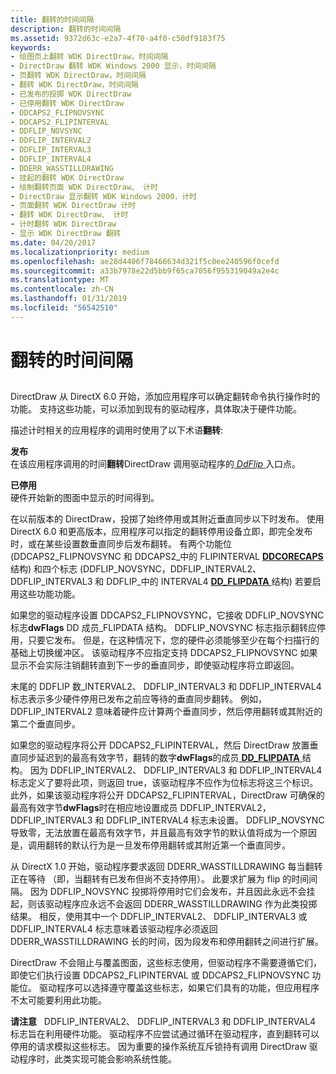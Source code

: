 ```yaml
---
title: 翻转的时间间隔
description: 翻转的时间间隔
ms.assetid: 9372d63c-e2a7-4f70-a4f0-c50df9183f75
keywords:
- 绘图页上翻转 WDK DirectDraw，时间间隔
- DirectDraw 翻转 WDK Windows 2000 显示，时间间隔
- 页翻转 WDK DirectDraw，时间间隔
- 翻转 WDK DirectDraw，时间间隔
- 已发布的投掷 WDK DirectDraw
- 已停用翻转 WDK DirectDraw
- DDCAPS2_FLIPNOVSYNC
- DDCAPS2_FLIPINTERVAL
- DDFLIP_NOVSYNC
- DDFLIP_INTERVAL2
- DDFLIP_INTERVAL3
- DDFLIP_INTERVAL4
- DDERR_WASSTILLDRAWING
- 挂起的翻转 WDK DirectDraw
- 绘制翻转页面 WDK DirectDraw、 计时
- DirectDraw 显示翻转 WDK Windows 2000，计时
- 页面翻转 WDK DirectDraw 计时
- 翻转 WDK DirectDraw、 计时
- 计时翻转 WDK DirectDraw
- 显示 WDK DirectDraw 翻转
ms.date: 04/20/2017
ms.localizationpriority: medium
ms.openlocfilehash: ae28d4406f78466634d321f5c0ee240596f0cefd
ms.sourcegitcommit: a33b7978e22d5bb9f65ca7056f955319049a2e4c
ms.translationtype: MT
ms.contentlocale: zh-CN
ms.lasthandoff: 01/31/2019
ms.locfileid: "56542510"
---
```

# <a name="flip-intervals"></a>翻转的时间间隔


## <span id="ddk_flip_intervals_gg"></span><span id="DDK_FLIP_INTERVALS_GG"></span>


DirectDraw 从 DirectX 6.0 开始，添加应用程序可以确定翻转命令执行操作时的功能。 支持这些功能，可以添加到现有的驱动程序，具体取决于硬件功能。

描述计时相关的应用程序的调用时使用了以下术语**翻转**:

<span id="Posted"></span><span id="posted"></span><span id="POSTED"></span>**发布**  
在该应用程序调用的时间**翻转**DirectDraw 调用驱动程序的[ *DdFlip* ](https://msdn.microsoft.com/library/windows/hardware/ff549306)入口点。

<span id="Retired"></span><span id="retired"></span><span id="RETIRED"></span>**已停用**  
硬件开始新的图面中显示的时间得到。

在以前版本的 DirectDraw，投掷了始终停用或其附近垂直同步以下时发布。 使用 DirectX 6.0 和更高版本，应用程序可以指定的翻转停用设备立即，即完全发布时，或在某些设置数垂直同步后发布翻转。 有两个功能位 (DDCAPS2\_FLIPNOVSYNC 和 DDCAPS2\_中的 FLIPINTERVAL [ **DDCORECAPS** ](https://msdn.microsoft.com/library/windows/hardware/ff549248)结构) 和四个标志 (DDFLIP\_NOVSYNC，DDFLIP\_INTERVAL2、 DDFLIP\_INTERVAL3 和 DDFLIP\_中的 INTERVAL4 [ **DD\_FLIPDATA** ](https://msdn.microsoft.com/library/windows/hardware/ff551520)结构) 若要启用这些功能功能。

如果您的驱动程序设置 DDCAPS2\_FLIPNOVSYNC，它接收 DDFLIP\_NOVSYNC 标志**dwFlags** DD 成员\_FLIPDATA 结构。 DDFLIP\_NOVSYNC 标志指示翻转应停用，只要它发布。 但是，在这种情况下，您的硬件必须能够至少在每个扫描行的基础上切换缓冲区。 该驱动程序不应指定支持 DDCAPS2\_FLIPNOVSYNC 如果显示不会实际注销翻转直到下一步的垂直同步，即使驱动程序将立即返回。

末尾的 DDFLIP 数\_INTERVAL2、 DDFLIP\_INTERVAL3 和 DDFLIP\_INTERVAL4 标志表示多少硬件停用已发布之前应等待的垂直同步翻转。 例如，DDFLIP\_INTERVAL2 意味着硬件应计算两个垂直同步，然后停用翻转或其附近的第二个垂直同步。

如果您的驱动程序将公开 DDCAPS2\_FLIPINTERVAL，然后 DirectDraw 放置垂直同步延迟到的最高有效字节，翻转的数字**dwFlags**的成员[ **DD\_FLIPDATA** ](https://msdn.microsoft.com/library/windows/hardware/ff551520)结构。 因为 DDFLIP\_INTERVAL2、 DDFLIP\_INTERVAL3 和 DDFLIP\_INTERVAL4 标志定义了要将此项，则返回 true，该驱动程序不应作为位标志将这三个标识。 此外，如果该驱动程序将公开 DDCAPS2\_FLIPINTERVAL，DirectDraw 可确保的最高有效字节**dwFlags**时在相应地设置成员 DDFLIP\_INTERVAL2，DDFLIP\_INTERVAL3 和 DDFLIP\_INTERVAL4 标志未设置。 DDFLIP\_NOVSYNC 导致零，无法放置在最高有效字节，并且最高有效字节的默认值将成为一个原因是，调用翻转的默认行为是一旦发布停用翻转或其附近第一个垂直同步。

从 DirectX 1.0 开始，驱动程序要求返回 DDERR\_WASSTILLDRAWING 每当翻转正在等待 （即，当翻转有已发布但尚不支持停用）。 此要求扩展为 flip 的时间间隔。 因为 DDFLIP\_NOVSYNC 投掷将停用时它们会发布，并且因此永远不会挂起，则该驱动程序应永远不会返回 DDERR\_WASSTILLDRAWING 作为此类投掷结果。 相反，使用其中一个 DDFLIP\_INTERVAL2、 DDFLIP\_INTERVAL3 或 DDFLIP\_INTERVAL4 标志意味着该驱动程序必须返回 DDERR\_WASSTILLDRAWING 长的时间，因为段发布和停用翻转之间进行扩展。

DirectDraw 不会阻止与覆盖图面，这些标志使用，但驱动程序不需要遵循它们，即使它们执行设置 DDCAPS2\_FLIPINTERVAL 或 DDCAPS2\_FLIPNOVSYNC 功能位。 驱动程序可以选择遵守覆盖这些标志，如果它们具有的功能，但应用程序不太可能要利用此功能。

**请注意**   DDFLIP\_INTERVAL2、 DDFLIP\_INTERVAL3 和 DDFLIP\_INTERVAL4 标志旨在利用硬件功能。 驱动程序不应尝试通过循环在驱动程序，直到翻转可以停用的请求模拟这些标志。 因为重要的操作系统互斥锁持有调用 DirectDraw 驱动程序时，此类实现可能会影响系统性能。

 

 

 





